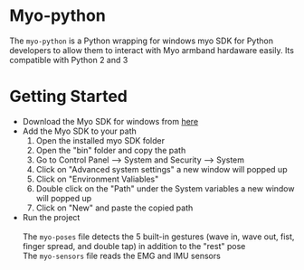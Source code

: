 # Myo-python
The `myo-python` is a Python wrapping for windows myo SDK for Python developers to allow them to interact with Myo armband hardaware easily. Its compatible with Python 2 and 3

# Getting Started
* Download the Myo SDK for windows from [here](https://drive.google.com/open?id=1W9d6LjeIR_TAojWxxZov8X5kI3qDDEh4)
* Add the Myo SDK to your path
    1. Open the installed myo SDK folder
    2. 	Open the "bin" folder and copy the path
    3. 	Go to Control Panel --> System and Security --> System
    4. 	Click on "Advanced system settings" a new window will popped up
    5. 	Click on "Environment Valiables"
    6. 	Double click on the "Path" under the System variables a new window will popped up
    7. 	Click on "New" and paste the copied path
* Run the project<br><br>
The `myo-poses` file detects the 5 built-in gestures (wave in, wave out, fist, finger spread, and double tap) in addition to the "rest" pose<br>
The `myo-sensors` file reads the EMG and IMU sensors
